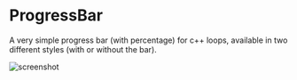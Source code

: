 # ProgressBar
A very simple progress bar (with percentage) for c++ loops, available in two different styles (with or without the bar).

![screenshot](https://raw.githubusercontent.com/luigipertoldi/progressbar/master/bar.png?raw=true "'#' style")
